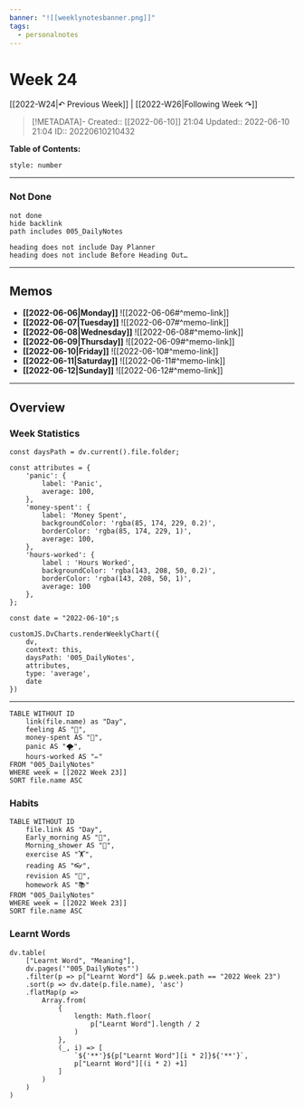 ```yaml
---
banner: "![[weeklynotesbanner.png]]"
tags:
  - personalnotes
---
```

# Week 24

[[2022-W24|↶ Previous Week]] | [[2022-W26|Following Week ↷]]

> [!METADATA]-
> Created:: [[2022-06-10]] 21:04
> Updated:: 2022-06-10 21:04
> ID:: 20220610210432

**Table of Contents:**
```toc
style: number
```
___
### Not Done
```tasks
not done
hide backlink
path includes 005_DailyNotes

heading does not include Day Planner
heading does not include Before Heading Out…
```
---
## Memos
- **[[2022-06-06|Monday]]**
	![[2022-06-06#^memo-link]]
- **[[2022-06-07|Tuesday]]**
	![[2022-06-07#^memo-link]]
- **[[2022-06-08|Wednesday]]**
	![[2022-06-08#^memo-link]]
- **[[2022-06-09|Thursday]]**
	![[2022-06-09#^memo-link]]
- **[[2022-06-10|Friday]]**
	![[2022-06-10#^memo-link]]
- **[[2022-06-11|Saturday]]**
	![[2022-06-11#^memo-link]]
- **[[2022-06-12|Sunday]]**
	![[2022-06-12#^memo-link]]
---
## Overview
### Week Statistics
```dataviewjs
const daysPath = dv.current().file.folder;

const attributes = {
	'panic': {
		label: 'Panic',
		average: 100,
	},
	'money-spent': {
		label: 'Money Spent',
		backgroundColor: 'rgba(85, 174, 229, 0.2)',
		borderColor: 'rgba(85, 174, 229, 1)',
		average: 100,
	},
	'hours-worked': {
		label : 'Hours Worked',
		backgroundColor: 'rgba(143, 208, 50, 0.2)',
		borderColor: 'rgba(143, 208, 50, 1)',
		average: 100
	},
};

const date = "2022-06-10";s

customJS.DvCharts.renderWeeklyChart({
	dv,
	context: this,
	daysPath: '005_DailyNotes',
	attributes,
	type: 'average',
	date
})
```
---
```dataview
TABLE WITHOUT ID
	link(file.name) as "Day",
	feeling AS "💭",
	money-spent AS "💸",
	panic AS "🌪️",
	hours-worked AS "✏️"
FROM "005_DailyNotes"
WHERE week = [[2022 Week 23]]
SORT file.name ASC
```
### Habits
```dataview
TABLE WITHOUT ID
	file.link AS "Day",
	Early_morning AS "🌅",
	Morning_shower AS "🚿",
	exercise AS "🏋️",
	reading AS "👓",
	revision AS "🔁",
	homework AS "📚"
FROM "005_DailyNotes"
WHERE week = [[2022 Week 23]]
SORT file.name ASC
```
### Learnt Words
```dataviewjs
dv.table(
	["Learnt Word", "Meaning"],
	dv.pages('"005_DailyNotes"')
	.filter(p => p["Learnt Word"] && p.week.path == "2022 Week 23")
	.sort(p => dv.date(p.file.name), 'asc')
	.flatMap(p =>
		Array.from(
			{
				length: Math.floor(
					p["Learnt Word"].length / 2
				)
			},
			(_, i) => [
				`${'**'}${p["Learnt Word"][i * 2]}${'**'}`,
				p["Learnt Word"][(i * 2) +1]
			]
		)
	)
)
```



